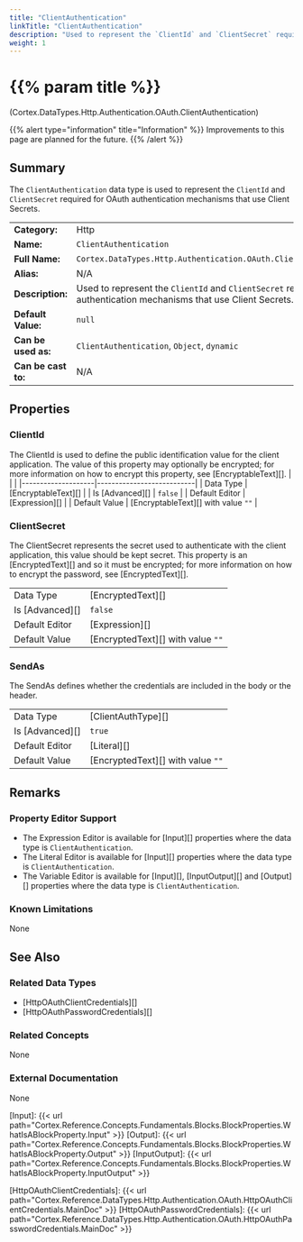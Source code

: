 ```yaml
---
title: "ClientAuthentication"
linkTitle: "ClientAuthentication"
description: "Used to represent the `ClientId` and `ClientSecret` required for OAuth authentication mechanisms that use Client Secrets."
weight: 1
---
```


# {{% param title %}}

<p class="namespace">(Cortex.DataTypes.Http.Authentication.OAuth.ClientAuthentication)</p>

{{% alert type="information" title="Information" %}} Improvements to this page are planned for the future. {{% /alert %}}

## Summary

The `ClientAuthentication` data type is used to represent the `ClientId` and `ClientSecret` required for OAuth authentication mechanisms that use Client Secrets.

| | |
|-|-|
| **Category:**          | Http                                                      |
| **Name:**              | `ClientAuthentication`                                         |
| **Full Name:**         | `Cortex.DataTypes.Http.Authentication.OAuth.ClientAuthentication`     |
| **Alias:**             | N/A                                                      |
| **Description:**       | Used to represent the `ClientId` and `ClientSecret` required for OAuth authentication mechanisms that use Client Secrets. |
| **Default Value:**     | `null`                                                     |
| **Can be used as:**    | `ClientAuthentication`, `Object`, `dynamic` |
| **Can be cast to:**    | N/A                                                      |

## Properties

### ClientId

The ClientId is used to define the public identification value for the client application. The value of this property may optionally be encrypted; for more information on how to encrypt this property, see [EncryptableText][].
| | |
|--------------------|---------------------------|
| Data Type | [EncryptableText][] |
| Is [Advanced][] | `false` |
| Default Editor | [Expression][] |
| Default Value | [EncryptableText][] with value `""` |

### ClientSecret

The ClientSecret represents the secret used to authenticate with the client application, this value should be kept secret. This property is an [EncryptedText][] and so it must be encrypted; for more information on how to encrypt the password, see [EncryptedText][].

| | |
|--------------------|---------------------------|
| Data Type | [EncryptedText][] |
| Is [Advanced][] | `false` |
| Default Editor | [Expression][] |
| Default Value | [EncryptedText][] with value `""` |

### SendAs

The SendAs defines whether the credentials are included in the body or the header.

| | |
|--------------------|---------------------------|
| Data Type | [ClientAuthType][] |
| Is [Advanced][] | `true` |
| Default Editor | [Literal][] |
| Default Value | [EncryptedText][] with value `""` |

## Remarks

### Property Editor Support

- The Expression Editor is available for [Input][] properties where the data type is `ClientAuthentication`.
- The Literal Editor is available for [Input][] properties where the data type is `ClientAuthentication`.
- The Variable Editor is available for [Input][], [InputOutput][] and [Output][] properties where the data type is `ClientAuthentication`.

### Known Limitations

None

## See Also

### Related Data Types

- [HttpOAuthClientCredentials][]
- [HttpOAuthPasswordCredentials][]

### Related Concepts

None

### External Documentation

None

[Input]: {{< url path="Cortex.Reference.Concepts.Fundamentals.Blocks.BlockProperties.WhatIsABlockProperty.Input" >}}
[Output]: {{< url path="Cortex.Reference.Concepts.Fundamentals.Blocks.BlockProperties.WhatIsABlockProperty.Output" >}}
[InputOutput]: {{< url path="Cortex.Reference.Concepts.Fundamentals.Blocks.BlockProperties.WhatIsABlockProperty.InputOutput" >}}

[HttpOAuthClientCredentials]: {{< url path="Cortex.Reference.DataTypes.Http.Authentication.OAuth.HttpOAuthClientCredentials.MainDoc" >}}
[HttpOAuthPasswordCredentials]: {{< url path="Cortex.Reference.DataTypes.Http.Authentication.OAuth.HttpOAuthPasswordCredentials.MainDoc" >}}
